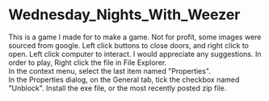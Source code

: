 # Wednesday_Nights_With_Weezer
This is a game I made for to make a game.
Not for profit, some images were sourced from google.
Left click buttons to close doors, and right click to open.  Left click computer to interact.
I would appreciate any suggestions.
In order to play, Right click the file in File Explorer.  
In the context menu, select the last item named "Properties".  
In the Properties dialog, on the General tab, tick the checkbox named "Unblock".
Install the exe file, or the most recently posted zip file.
